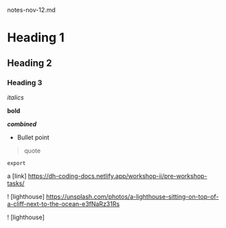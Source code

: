 notes-nov-12.md
# Heading 1
## Heading 2
### Heading 3

*italics*

**bold**

***combined***

- Bullet point

> quote





`export`

a [link] https://dh-coding-docs.netlify.app/workshop-ii/pre-workshop-tasks/

! [lighthouse] https://unsplash.com/photos/a-lighthouse-sitting-on-top-of-a-cliff-next-to-the-ocean-e3fNaRz31Rs

! [lighthouse]
